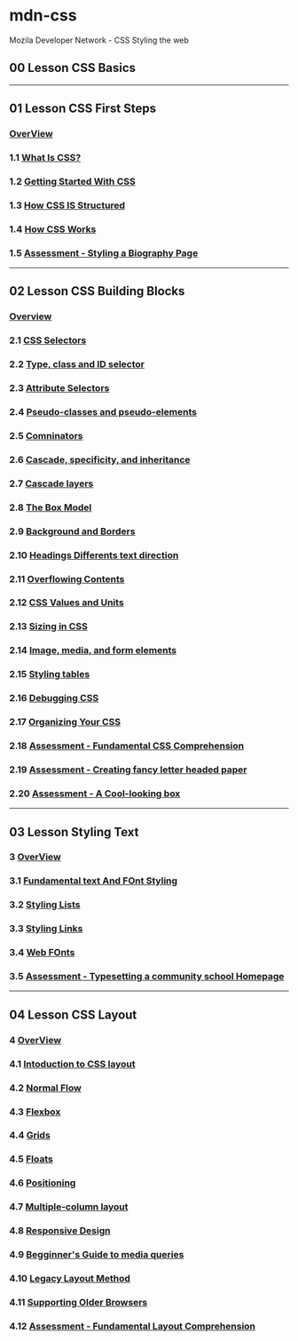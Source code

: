 # mdn-css
Mozila Developer Network - CSS Styling the web 

## 00 Lesson CSS Basics

---

## 01 Lesson CSS First Steps

 ### [OverView](./01-lesson/readme.md)
 
 ### 1.1 [What Is CSS?](./01-lesson/1.1-whatIsCSS/readme.md)
 
 ### 1.2 [Getting Started With CSS](./01-lesson/1.2-GettingStartedWithCSS/readme.md)
 
 ### 1.3 [How CSS IS Structured ]()
 
 ### 1.4 [How CSS Works]()
 
 ### 1.5 [Assessment - Styling a Biography Page]()

---

## 02 Lesson CSS Building Blocks 

### [Overview]()

### 2.1 [CSS Selectors]()

### 2.2 [Type, class and ID selector]()

### 2.3 [Attribute Selectors]()

### 2.4 [Pseudo-classes and pseudo-elements]()

### 2.5 [Comninators]()

### 2.6 [Cascade, specificity, and inheritance]()

### 2.7 [Cascade layers]()

### 2.8 [The Box Model]()

### 2.9 [Background and Borders]()

### 2.10 [Headings Differents text direction]()

### 2.11 [Overflowing Contents]()

### 2.12 [CSS Values and Units]()

### 2.13 [Sizing in CSS]()

### 2.14 [Image, media, and form elements]()

### 2.15 [Styling tables]()

### 2.16 [Debugging CSS]()

### 2.17 [Organizing Your CSS]()

### 2.18 [Assessment - Fundamental CSS Comprehension]()

### 2.19 [Assessment - Creating fancy letter headed paper]()

### 2.20 [Assessment - A Cool-looking box]()



---

## 03 Lesson Styling Text

### 3   [OverView]()
### 3.1 [Fundamental text And FOnt Styling]()
### 3.2 [Styling Lists]()
### 3.3 [Styling Links]()
### 3.4 [Web FOnts]()
### 3.5 [Assessment - Typesetting a community school Homepage]()

---

## 04 Lesson CSS Layout

### 4    [OverView]()
### 4.1  [Intoduction to CSS layout]()
### 4.2  [Normal Flow]()
### 4.3  [Flexbox]()
### 4.4  [Grids]()
### 4.5  [Floats]()
### 4.6  [Positioning]()
### 4.7  [Multiple-column layout]()
### 4.8  [Responsive Design]()
### 4.9  [Begginner's Guide to media queries]()
### 4.10 [Legacy Layout Method]()
### 4.11 [Supporting Older Browsers]()
### 4.12 [Assessment - Fundamental Layout Comprehension]()
